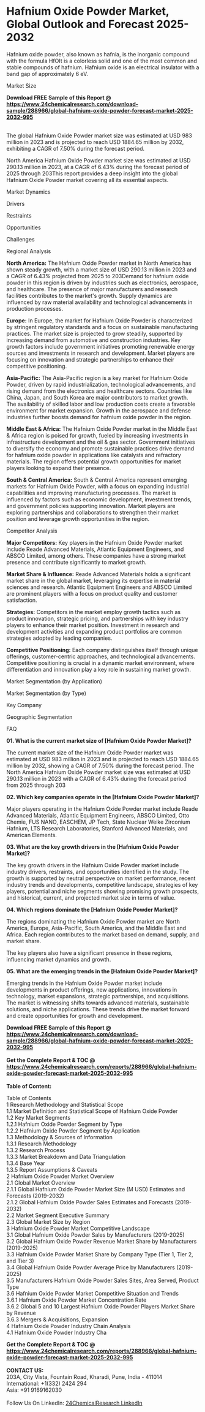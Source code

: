 <h1>Hafnium Oxide Powder Market, Global Outlook and Forecast 2025-2032</h1><p>Hafnium oxide powder, also known as hafnia, is the inorganic compound with the formula HfOIt is a colorless solid and one of the most common and stable compounds of hafnium. Hafnium oxide is an electrical insulator with a band gap of approximately 6 eV.</p><p>
Market Size</p><p>
</p><div><b>Download FREE Sample of this Report @ 
            <a href="https://www.24chemicalresearch.com/download-sample/288966/global-hafnium-oxide-powder-forecast-market-2025-2032-995">
            https://www.24chemicalresearch.com/download-sample/288966/global-hafnium-oxide-powder-forecast-market-2025-2032-995</a></b></div><br><p>The global Hafnium Oxide Powder market size was estimated at USD 983 million in 2023 and is projected to reach USD 1884.65 million by 2032, exhibiting a CAGR of 7.50% during the forecast period.</p><p>
</p><p>North America Hafnium Oxide Powder market size was estimated at USD 290.13 million in 2023, at a CAGR of 6.43% during the forecast period of 2025 through 203This report provides a deep insight into the global Hafnium Oxide Powder market covering all its essential aspects.</p><p>
</p><p>
</p><p>
Market Dynamics</p><p>
Drivers</p><p>
</p><p>
Restraints</p><p>
</p><p>
Opportunities</p><p>
</p><p>
Challenges</p><p>
</p><p>
</p><p>
Regional Analysis</p><p>
</p><p><strong>North America:</strong> The Hafnium Oxide Powder market in North America has shown steady growth, with a market size of USD 290.13 million in 2023 and a CAGR of 6.43% projected from 2025 to 203Demand for hafnium oxide powder in this region is driven by industries such as electronics, aerospace, and healthcare. The presence of major manufacturers and research facilities contributes to the market's growth. Supply dynamics are influenced by raw material availability and technological advancements in production processes.</p><p>
</p><p><strong>Europe:</strong> In Europe, the market for Hafnium Oxide Powder is characterized by stringent regulatory standards and a focus on sustainable manufacturing practices. The market size is projected to grow steadily, supported by increasing demand from automotive and construction industries. Key growth factors include government initiatives promoting renewable energy sources and investments in research and development. Market players are focusing on innovation and strategic partnerships to enhance their competitive positioning.</p><p>
</p><p><strong>Asia-Pacific:</strong> The Asia-Pacific region is a key market for Hafnium Oxide Powder, driven by rapid industrialization, technological advancements, and rising demand from the electronics and healthcare sectors. Countries like China, Japan, and South Korea are major contributors to market growth. The availability of skilled labor and low production costs create a favorable environment for market expansion. Growth in the aerospace and defense industries further boosts demand for hafnium oxide powder in the region.</p><p>
</p><p><strong>Middle East &amp; Africa:</strong> The Hafnium Oxide Powder market in the Middle East &amp; Africa region is poised for growth, fueled by increasing investments in infrastructure development and the oil &amp; gas sector. Government initiatives to diversify the economy and promote sustainable practices drive demand for hafnium oxide powder in applications like catalysts and refractory materials. The region offers potential growth opportunities for market players looking to expand their presence.</p><p>
</p><p><strong>South &amp; Central America:</strong> South &amp; Central America represent emerging markets for Hafnium Oxide Powder, with a focus on expanding industrial capabilities and improving manufacturing processes. The market is influenced by factors such as economic development, investment trends, and government policies supporting innovation. Market players are exploring partnerships and collaborations to strengthen their market position and leverage growth opportunities in the region.</p><p>
Competitor Analysis</p><p>
</p><p><strong>Major Competitors:</strong> Key players in the Hafnium Oxide Powder market include Reade Advanced Materials, Atlantic Equipment Engineers, and ABSCO Limited, among others. These companies have a strong market presence and contribute significantly to market growth.</p><p>
</p><p><strong>Market Share &amp; Influence:</strong> Reade Advanced Materials holds a significant market share in the global market, leveraging its expertise in material sciences and research. Atlantic Equipment Engineers and ABSCO Limited are prominent players with a focus on product quality and customer satisfaction.</p><p>
</p><p><strong>Strategies:</strong> Competitors in the market employ growth tactics such as product innovation, strategic pricing, and partnerships with key industry players to enhance their market position. Investment in research and development activities and expanding product portfolios are common strategies adopted by leading companies.</p><p>
</p><p><strong>Competitive Positioning:</strong> Each company distinguishes itself through unique offerings, customer-centric approaches, and technological advancements. Competitive positioning is crucial in a dynamic market environment, where differentiation and innovation play a key role in sustaining market growth.</p><p>
Market Segmentation (by Application)</p><p>
</p><p>
Market Segmentation (by Type)</p><p>
</p><p>
Key Company</p><p>
</p><p>
Geographic Segmentation</p><p>
</p><p>
FAQ </p><p>
<strong>01. What is the current market size of [Hafnium Oxide Powder Market]?</strong></p><p>
The current market size of the Hafnium Oxide Powder market was estimated at USD 983 million in 2023 and is projected to reach USD 1884.65 million by 2032, showing a CAGR of 7.50% during the forecast period. The North America Hafnium Oxide Powder market size was estimated at USD 290.13 million in 2023 with a CAGR of 6.43% during the forecast period from 2025 through 203</p><p>
<strong>02. Which key companies operate in the [Hafnium Oxide Powder Market]?</strong></p><p>
Major players operating in the Hafnium Oxide Powder market include Reade Advanced Materials, Atlantic Equipment Engineers, ABSCO Limited, Otto Chemie, FUS NANO, EASCHEM, JP Tech, State Nuclear Weike Zirconium Hafnium, LTS Research Laboratories, Stanford Advanced Materials, and American Elements.</p><p>
<strong>03. What are the key growth drivers in the [Hafnium Oxide Powder Market]?</strong></p><p>
The key growth drivers in the Hafnium Oxide Powder market include industry drivers, restraints, and opportunities identified in the study. The growth is supported by neutral perspective on market performance, recent industry trends and developments, competitive landscape, strategies of key players, potential and niche segments showing promising growth prospects, and historical, current, and projected market size in terms of value.</p><p>
<strong>04. Which regions dominate the [Hafnium Oxide Powder Market]?</strong></p><p>
The regions dominating the Hafnium Oxide Powder market are North America, Europe, Asia-Pacific, South America, and the Middle East and Africa. Each region contributes to the market based on demand, supply, and market share.</p><p>
The key players also have a significant presence in these regions, influencing market dynamics and growth.</p><p>
<strong>05. What are the emerging trends in the [Hafnium Oxide Powder Market]?</strong></p><p>
Emerging trends in the Hafnium Oxide Powder market include developments in product offerings, new applications, innovations in technology, market expansions, strategic partnerships, and acquisitions. The market is witnessing shifts towards advanced materials, sustainable solutions, and niche applications. These trends drive the market forward and create opportunities for growth and development.
</p><div><b>Download FREE Sample of this Report @ 
            <a href="https://www.24chemicalresearch.com/download-sample/288966/global-hafnium-oxide-powder-forecast-market-2025-2032-995">
            https://www.24chemicalresearch.com/download-sample/288966/global-hafnium-oxide-powder-forecast-market-2025-2032-995</a></b></div><br><div><b>Get the Complete Report & TOC @ 
            <a href="https://www.24chemicalresearch.com/reports/288966/global-hafnium-oxide-powder-forecast-market-2025-2032-995">
            https://www.24chemicalresearch.com/reports/288966/global-hafnium-oxide-powder-forecast-market-2025-2032-995</a></b></div><br>
            <b>Table of Content:</b><p>Table of Contents<br />
1 Research Methodology and Statistical Scope<br />
1.1 Market Definition and Statistical Scope of Hafnium Oxide Powder<br />
1.2 Key Market Segments<br />
1.2.1 Hafnium Oxide Powder Segment by Type<br />
1.2.2 Hafnium Oxide Powder Segment by Application<br />
1.3 Methodology & Sources of Information<br />
1.3.1 Research Methodology<br />
1.3.2 Research Process<br />
1.3.3 Market Breakdown and Data Triangulation<br />
1.3.4 Base Year<br />
1.3.5 Report Assumptions & Caveats<br />
2 Hafnium Oxide Powder Market Overview<br />
2.1 Global Market Overview<br />
2.1.1 Global Hafnium Oxide Powder Market Size (M USD) Estimates and Forecasts (2019-2032)<br />
2.1.2 Global Hafnium Oxide Powder Sales Estimates and Forecasts (2019-2032)<br />
2.2 Market Segment Executive Summary<br />
2.3 Global Market Size by Region<br />
3 Hafnium Oxide Powder Market Competitive Landscape<br />
3.1 Global Hafnium Oxide Powder Sales by Manufacturers (2019-2025)<br />
3.2 Global Hafnium Oxide Powder Revenue Market Share by Manufacturers (2019-2025)<br />
3.3 Hafnium Oxide Powder Market Share by Company Type (Tier 1, Tier 2, and Tier 3)<br />
3.4 Global Hafnium Oxide Powder Average Price by Manufacturers (2019-2025)<br />
3.5 Manufacturers Hafnium Oxide Powder Sales Sites, Area Served, Product Type<br />
3.6 Hafnium Oxide Powder Market Competitive Situation and Trends<br />
3.6.1 Hafnium Oxide Powder Market Concentration Rate<br />
3.6.2 Global 5 and 10 Largest Hafnium Oxide Powder Players Market Share by Revenue<br />
3.6.3 Mergers & Acquisitions, Expansion<br />
4 Hafnium Oxide Powder Industry Chain Analysis<br />
4.1 Hafnium Oxide Powder Industry Cha</p><div><b>Get the Complete Report & TOC @ 
            <a href="https://www.24chemicalresearch.com/reports/288966/global-hafnium-oxide-powder-forecast-market-2025-2032-995">
            https://www.24chemicalresearch.com/reports/288966/global-hafnium-oxide-powder-forecast-market-2025-2032-995</a></b></div><br><b>CONTACT US:</b><br>
            203A, City Vista, Fountain Road, Kharadi, Pune, India - 411014<br>
            International: +1(332) 2424 294<br>
            Asia: +91 9169162030 <br><br>
            Follow Us On LinkedIn: <a href="https://www.linkedin.com/company/24chemicalresearch/">24ChemicalResearch LinkedIn</a>